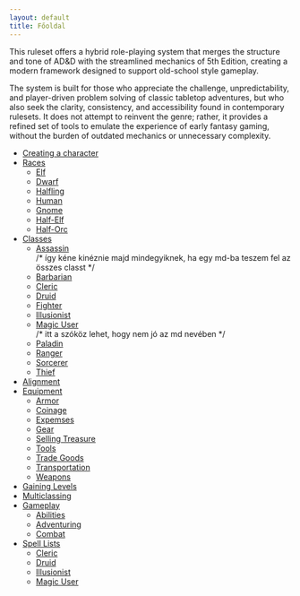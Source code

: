```yaml
---
layout: default
title: Főoldal
---
```

This ruleset offers a hybrid role-playing system that merges the structure and tone of AD&D with the streamlined mechanics of 5th Edition, creating a modern framework designed to support old-school style gameplay.

The system is built for those who appreciate the challenge, unpredictability, and player-driven problem solving of classic tabletop adventures, but who also seek the clarity, consistency, and accessibility found in contemporary rulesets. It does not attempt to reinvent the genre; rather, it provides a refined set of tools to emulate the experience of early fantasy gaming, without the burden of outdated mechanics or unnecessary complexity.

<nav class="dropdown-navbar">
  <ul>
    <li><a href="/Levoonia/Characterizations/Step-by-Step Characters">Creating a character</a></li>
    <li>
      <a href="#">Races</a>
      <ul>
        <li><a href="/Levoonia/Races/Elf">Elf</a></li>
        <li><a href="/Levoonia/Races/Dwarf">Dwarf</a></li>
        <li><a href="/Levoonia/Races/Halfling">Halfling</a></li>
        <li><a href="/Levoonia/Races/Human">Human</a></li>
        <li><a href="/Levoonia/Races/Gnome">Gnome</a></li>
        <li><a href="/Levoonia/Races/Half-Elf">Half-Elf</a></li>
        <li><a href="/Levoonia/Races/Half-Orc">Half-Orc</a></li>
      </ul>
    </li>
    <li>
      <a href="#">Classes</a>
      <ul>
        <li><a href="/Levoonia/Classes/Classes#Assassin">Assassin</a></li>  /* így kéne kinéznie majd mindegyiknek, ha egy md-ba teszem fel az összes classt */
        <li><a href="/Levoonia/Classes/Barbarian">Barbarian</a></li>
        <li><a href="/Levoonia/Classes/Cleric">Cleric</a></li>
        <li><a href="/Levoonia/Classes/Druid">Druid</a></li>
        <li><a href="/Levoonia/Classes/Fighter">Fighter</a></li>
        <li><a href="/Levoonia/Classes/Illusionist">Illusionist</a></li>
        <li><a href="/Levoonia/Classes/Magic User">Magic User</a></li>  /* itt a szóköz lehet, hogy nem jó az md nevében */
        <li><a href="/Levoonia/Classes/Paladin">Paladin</a></li>
        <li><a href="/Levoonia/Classes/Half-Elf">Ranger</a></li>
        <li><a href="/Levoonia/Classes/Sorcerer">Sorcerer</a></li>
        <li><a href="/Levoonia/Classes/Sorcerer">Thief</a></li>
      </ul>
    </li>
    <li><a href="/Levoonia/Characterizations/Alignment">Alignment</a></li>
    <li>
      <a href="#">Equipment</a>
      <ul>
        <li><a href="/Levoonia/Equipment/Armor">Armor</a></li>
        <li><a href="/Levoonia/Equipment/Coinage">Coinage</a></li>
        <li><a href="/Levoonia/Equipment/Expemses">Expemses</a></li>
        <li><a href="/Levoonia/Equipment/Gear">Gear</a></li>
        <li><a href="/Levoonia/Equipment/Selling Treasure">Selling Treasure</a></li>
        <li><a href="/Levoonia/Equipment/Tools">Tools</a></li>
        <li><a href="/Levoonia/Equipment/Trade Goods">Trade Goods</a></li>
        <li><a href="/Levoonia/Equipment/Transportation">Transportation</a></li>
        <li><a href="/Levoonia/Equipment/Weapons">Weapons</a></li>
      </ul>
    </li>
    <li><a href="/Levoonia/Characterizations/Beyond 1st Level">Gaining Levels</a></li>
    <li><a href="/Levoonia/Characterizations/Multiclassing">Multiclassing</a></li>
    <li>
      <a href="#">Gameplay</a>
      <ul>
        <li><a href="/Levoonia/Gameplay/Abilities">Abilities</a></li>
        <li><a href="/Levoonia/Gameplay/Adventuring">Adventuring</a></li>
        <li><a href="/Levoonia/Gameplay/Combat">Combat</a></li>
      </ul>
    </li>
    <li>
      <a href="#">Spell Lists</a>
      <ul>
        <li><a href="/Levoonia/Spells/cleric-spells">Cleric</a></li>
        <li><a href="/Levoonia/Spells/druid-spells">Druid</a></li>
        <li><a href="/Levoonia/Spells/illusionist-spells">Illusionist</a></li>
        <li><a href="/Levoonia/Spells/magic-user-spells">Magic User</a></li>
      </ul>
    </li>    
  </ul>
</nav>
